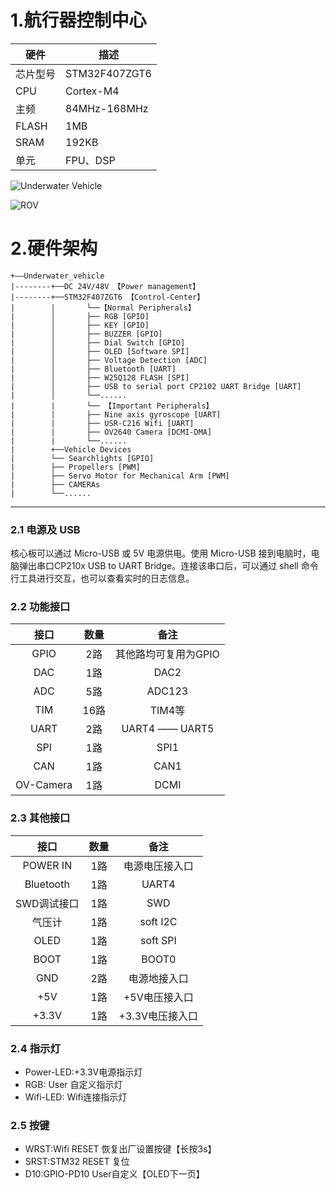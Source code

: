 # 1.航行器控制中心

| 硬件 | 描述 |
| -- | -- |
|芯片型号| STM32F407ZGT6 |
|CPU| Cortex-M4 |
|主频| 84MHz-168MHz |
|FLASH| 1MB |
|SRAM| 192KB |
|单元| FPU、DSP |

![Underwater Vehicle](https://images.gitee.com/uploads/images/2019/0222/201120_1db060f5_2330851.png "控制中心")

![ROV](https://images.gitee.com/uploads/images/2019/0314/160752_50b3c61c_2330851.jpeg "ROV")

# 2.硬件架构
```
+——Underwater_vehicle
|--------+──DC 24V/48V 【Power management】 
|--------+──STM32F407ZGT6 【Control-Center】                  
|        |       └──【Normal Peripherals】
|        │       ├── RGB [GPIO]   
|        │       ├── KEY [GPIO] 
|        │       ├── BUZZER [GPIO]      
|        │       ├── Dial Switch [GPIO]   
|        │       ├── OLED [Software SPI]       
|        │       ├── Voltage Detection [ADC]             
|        │       ├── Bluetooth [UART]       
|        │       ├── W25Q128 FLASH [SPI]
|        │       ├── USB to serial port CP2102 UART Bridge [UART]
|        │       └──......  
|        |       └── 【Important Peripherals】
|        |       ├── Nine axis gyroscope [UART]
|        |       ├── USR-C216 Wifi [UART]   
|        |       ├── OV2640 Camera [DCMI-DMA]
|        |       └──...... 
|        +──Vehicle Devices
|        └── Searchlights [GPIO]
|        ├── Propellers [PWM]
|        ├── Servo Motor for Mechanical Arm [PWM]
|        ├── CAMERAs 
|        └──...... 
```

------
### 2.1 电源及 USB
核心板可以通过 Micro-USB 或 5V 电源供电。使用 Micro-USB 接到电脑时，电脑弹出串口CP210x USB to UART Bridge。连接该串口后，可以通过 shell 命令行工具进行交互，也可以查看实时的日志信息。

### 2.2 功能接口
|接口|数量|备注|
|:-:|:-:|:-:|
|GPIO|2路|其他路均可复用为GPIO|
|DAC|1路|DAC2|
|ADC|5路|ADC123|
|TIM|16路|TIM4等|
|UART|2路|UART4 —— UART5|
|SPI|1路|SPI1|
|CAN|1路|CAN1|
|OV-Camera|1路|DCMI|

### 2.3 其他接口

|接口|数量|备注|
|:-:|:-:|:-:|
|POWER IN|1路|电源电压接入口|
|Bluetooth|1路|UART4|
|SWD调试接口|1路|SWD|
|气压计|1路|soft I2C|
|OLED|1路|soft SPI|
|BOOT|1路|BOOT0|
|GND|2路|电源地接入口|
|+5V|1路|+5V电压接入口|
|+3.3V|1路|+3.3V电压接入口|

### 2.4 指示灯
- Power-LED:+3.3V电源指示灯
- RGB: User 自定义指示灯
- Wifi-LED: Wifi连接指示灯

### 2.5 按键
- WRST:Wifi RESET 恢复出厂设置按键【长按3s】
- SRST:STM32 RESET 复位
- D10:GPIO-PD10 User自定义【OLED下一页】







